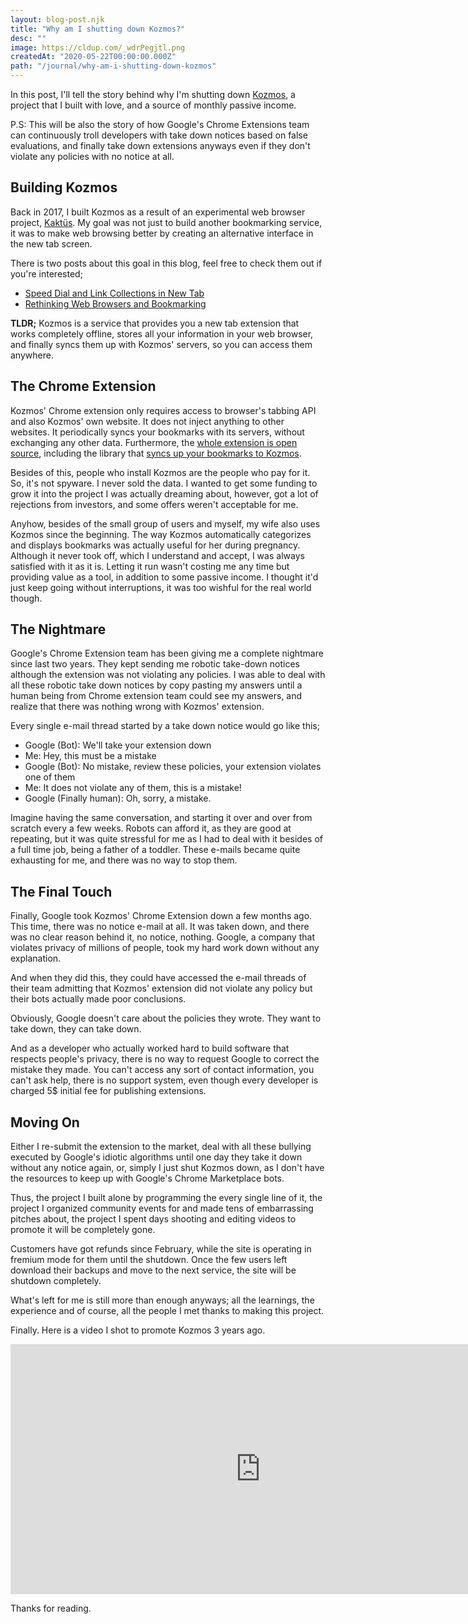 ```yaml
---
layout: blog-post.njk
title: "Why am I shutting down Kozmos?"
desc: ""
image: https://cldup.com/_wdrPegjtl.png
createdAt: "2020-05-22T00:00:00.000Z"
path: "/journal/why-am-i-shutting-down-kozmos"
---
```


In this post, I'll tell the story behind why I'm shutting down [Kozmos](https://getkozmos.com), a project that I built with love, and a source of monthly passive income.

P.S: This will be also the story of how Google's Chrome Extensions team can continuously troll developers with take down notices based on false evaluations, and finally take down extensions anyways even if they don't violate any policies with no notice at all.

## Building Kozmos

Back in 2017, I built Kozmos as a result of an experimental web browser project, [Kaktüs](https://github.com/kaktus/kaktus). My goal was not just to build another bookmarking service, it was to make web browsing better by creating an alternative interface in the new tab screen.

There is two posts about this goal in this blog, feel free to check them out if you're interested;

* [Speed Dial and Link Collections in New Tab](https://kodfabrik.com/journal/speed-dial-and-link-collections-in-new-tab)
* [Rethinking Web Browsers and Bookmarking](https://kodfabrik.com/journal/rethinking-web-browsers-and-bookmarking)

**TLDR;** Kozmos is a service that provides you a new tab extension that works completely offline, stores all your information in your web browser, and finally syncs them up with Kozmos' servers, so you can access them anywhere.

## The Chrome Extension

Kozmos' Chrome extension only requires access to browser's tabbing API and also Kozmos' own website. It does not inject anything to other websites. It periodically syncs your bookmarks with its servers, without exchanging any other data. Furthermore, the [whole extension is open source](https://github.com/kozmos/browser-extensions), including the library that [syncs up your bookmarks to Kozmos](https://github.com/kozmos/likedb).

Besides of this, people who install Kozmos are the people who pay for it. So, it's not spyware. I never sold the data. I wanted to get some funding to grow it into the project I was actually dreaming about, however, got a lot of rejections from investors, and some offers weren't acceptable for me.

Anyhow, besides of the small group of users and myself, my wife also uses Kozmos since the beginning. The way Kozmos automatically categorizes and displays bookmarks was actually useful for her during pregnancy. Although it never took off, which I understand and accept, I was always  satisfied with it as it is. Letting it run wasn't costing me any time but providing value as a tool, in addition to some passive income. I thought it'd just keep going without interruptions, it was too wishful for the real world though.

## The Nightmare

Google's Chrome Extension team has been giving me a complete nightmare since last two years. They kept sending me robotic take-down notices although the extension was not violating any policies. I was able to deal with all these robotic take down notices by copy pasting my answers until a human being from Chrome extension team could see my answers, and realize that there was nothing wrong with Kozmos' extension.

Every single e-mail thread started by a take down notice would go like this;

- Google (Bot): We'll take your extension down
- Me: Hey, this must be a mistake
- Google (Bot): No mistake, review these policies, your extension violates one of them
- Me: It does not violate any of them, this is a mistake!
- Google (Finally human): Oh, sorry, a mistake.

Imagine having the same conversation, and starting it over and over from scratch every a few weeks. Robots can afford it, as they are good at repeating, but it was quite stressful for me as I had to deal with it besides of a full time job, being a father of a toddler. These e-mails became quite exhausting for me, and there was no way to stop them.

## The Final Touch

Finally, Google took Kozmos' Chrome Extension down a few months ago. This time, there was no notice e-mail at all. It was taken down, and there was no clear reason behind it, no notice, nothing. Google, a company that violates privacy of millions of people, took my hard work down without any explanation.

And when they did this, they could have accessed the e-mail threads of their team admitting that Kozmos' extension did not violate any policy but their bots actually made poor conclusions.

Obviously, Google doesn't care about the policies they wrote. They want to take down, they can take down.

And as a developer who actually worked hard to build software that respects people's privacy, there is no way to request Google to correct the mistake they made. You can't access any sort of contact information, you can't ask help, there is no support system, even though every developer is charged 5$ initial fee for publishing extensions.

## Moving On

Either I re-submit the extension to the market, deal with all these bullying executed by Google's idiotic algorithms until one day they take it down without any notice again, or, simply I just shut Kozmos down, as I don't have the resources to keep up with Google's Chrome Marketplace bots.

Thus, the project I built alone by programming the every single line of it, the project I organized community events for and made tens of embarrassing pitches about, the project I spent days shooting and editing videos to promote it will be completely gone.

Customers have got refunds since February, while the site is operating in fremium mode for them until the shutdown. Once the few users left download their backups and move to the next service, the site will be shutdown completely.

What's left for me is still more than enough anyways; all the learnings, the experience and of course, all the people I met thanks to making this project.

Finally. Here is a video I shot to promote Kozmos 3 years ago.

<iframe width="800" height="400" src="https://www.youtube.com/embed/BwMKHh6IXiU" frameborder="0" allow="accelerometer; autoplay; encrypted-media; gyroscope; picture-in-picture" allowfullscreen></iframe>


Thanks for reading.
